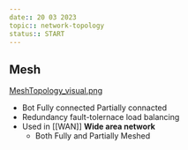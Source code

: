 ```yaml
---
date:: 20 03 2023
topic:: network-topology
status:: START
---
```

## Mesh
[MeshTopology_visual.png](/static/MeshTopology_visual.png)
- Bot Fully connected Partially connacted
- Redundancy fault-tolernace load balancing 
- Used in [[WAN]] **Wide area network**
	- Both Fully and Partially Meshed
